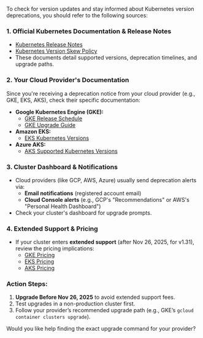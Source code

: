 To check for version updates and stay informed about Kubernetes version deprecations, you should refer to the following sources:

### 1. **Official Kubernetes Documentation & Release Notes**  
   - [Kubernetes Release Notes](https://kubernetes.io/releases/)  
   - [Kubernetes Version Skew Policy](https://kubernetes.io/releases/version-skew-policy/)  
   - These documents detail supported versions, deprecation timelines, and upgrade paths.

### 2. **Your Cloud Provider's Documentation**  
   Since you're receiving a deprecation notice from your cloud provider (e.g., GKE, EKS, AKS), check their specific documentation:  
   - **Google Kubernetes Engine (GKE):**  
     - [GKE Release Schedule](https://cloud.google.com/kubernetes-engine/docs/release-schedule)  
     - [GKE Upgrade Guide](https://cloud.google.com/kubernetes-engine/docs/how-to/upgrading-a-cluster)  
   - **Amazon EKS:**  
     - [EKS Kubernetes Versions](https://docs.aws.amazon.com/eks/latest/userguide/kubernetes-versions.html)  
   - **Azure AKS:**  
     - [AKS Supported Kubernetes Versions](https://docs.microsoft.com/en-us/azure/aks/supported-kubernetes-versions)  

### 3. **Cluster Dashboard & Notifications**  
   - Cloud providers (like GCP, AWS, Azure) usually send deprecation alerts via:  
     - **Email notifications** (registered account email)  
     - **Cloud Console alerts** (e.g., GCP's "Recommendations" or AWS's "Personal Health Dashboard")  
   - Check your cluster's dashboard for upgrade prompts.

### 4. **Extended Support & Pricing**  
   - If your cluster enters **extended support** (after Nov 26, 2025, for v1.31), review the pricing implications:  
     - [GKE Pricing](https://cloud.google.com/kubernetes-engine/pricing)  
     - [EKS Pricing](https://aws.amazon.com/eks/pricing/)  
     - [AKS Pricing](https://azure.microsoft.com/en-us/pricing/details/kubernetes-service/)  

### **Action Steps:**  
1. **Upgrade Before Nov 26, 2025** to avoid extended support fees.  
2. Test upgrades in a non-production cluster first.  
3. Follow your provider’s recommended upgrade path (e.g., GKE’s `gcloud container clusters upgrade`).  

Would you like help finding the exact upgrade command for your provider?